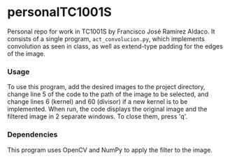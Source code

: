 # personalTC1001S
Personal repo for work in TC1001S by Francisco José Ramírez Aldaco. It consists of a single program, `act_convolucion.py`, which implements convolution as seen in class, as well as extend-type padding for the edges of the image.

### Usage
To use this program, add the desired images to the project directory, change line 5 of the code to the path of the image to be selected, and change lines 6 (kernel) and 60 (divisor) if a new kernel is to be implemented. When run, the code displays the original image and the filtered image in 2 separate windows. To close them, press 'q'.

### Dependencies
This program uses OpenCV and NumPy to apply the filter to the image.


